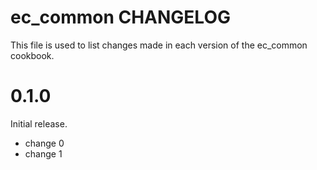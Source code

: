 # ec_common CHANGELOG

This file is used to list changes made in each version of the ec_common cookbook.

# 0.1.0

Initial release.

- change 0
- change 1

